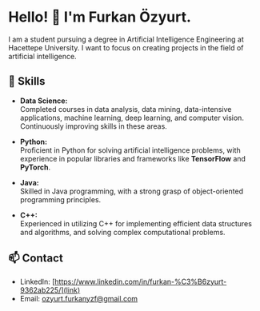 # Hello! 👋 I'm Furkan Özyurt.

I am a student pursuing a degree in Artificial Intelligence Engineering at Hacettepe University. I want to focus on creating projects in the field of artificial intelligence.

## 🚀 Skills

- **Data Science:**  
  Completed courses in data analysis, data mining, data-intensive applications, machine learning, deep learning, and computer vision. Continuously improving skills in these areas.

- **Python:**  
  Proficient in Python for solving artificial intelligence problems, with experience in popular libraries and frameworks like **TensorFlow** and **PyTorch**.

- **Java:**  
  Skilled in Java programming, with a strong grasp of object-oriented programming principles.

- **C++:**  
  Experienced in utilizing C++ for implementing efficient data structures and algorithms, and solving complex computational problems.

## 📫 Contact

- LinkedIn: [https://www.linkedin.com/in/furkan-%C3%B6zyurt-9362ab225/](link)
- Email: [ozyurt.furkanyzf@gmail.com](mailto:email@example.com)
